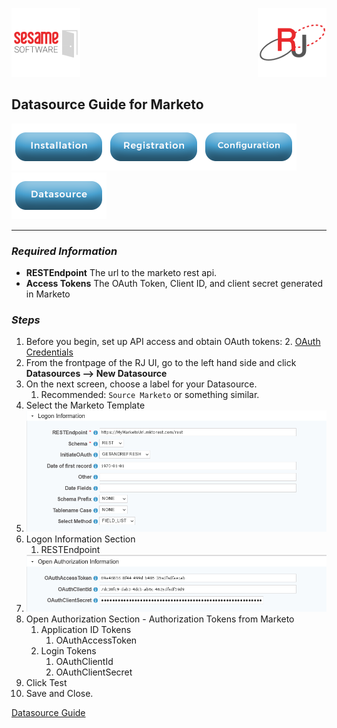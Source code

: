 [![Logo](../images/SesameLogo110x110.png)](http://www.sesamesoftware.com) <img align=right src="../images/RJOrbit110x110.png">

## Datasource Guide for Marketo

[![Installation](../images/Button_Installation.png)](../guides/installguide.md)[![Registration](../images/Button_Registration.png)](../guides/RegistrationGuide.md)[![Configuration](../images/Button_Configuration.png)](../guides/configurationGuide.md)[![Datasource](../images/Button_Datasource.png)](../guides/DatasourceGuide.md)

---

### *Required Information*

* **RESTEndpoint** The url to the marketo rest api.
* **Access Tokens** The OAuth Token, Client ID, and client secret generated in Marketo

### *Steps*

1. Before you begin, set up API access and obtain OAuth tokens:
   2. [OAuth Credentials](additionalinfo/MarketoCreds.md)
2. From the frontpage of the RJ UI, go to the left hand side and click **Datasources --> New Datasource**
3. On the next screen, choose a label for your Datasource.
   1. Recommended: ```Source Marketo``` or something similar.
4. Select the Marketo Template
5. ![Datasource](../images/marketo1.png)
6. Logon Information Section
   1. RESTEndpoint
7. ![tokens](../images/marketo2.png)
8. Open Authorization Section - Authorization Tokens from Marketo
   1. Application ID Tokens
      1. OAuthAccessToken
   2. Login Tokens
      1. OAuthClientId
      2. OAuthClientSecret
9. Click Test
10. Save and Close.

[Datasource Guide](../guides/DatasourceGuide.md)
